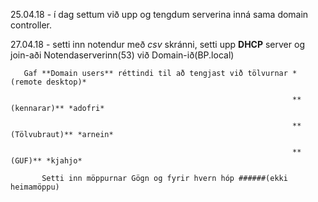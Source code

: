 25.04.18 - í dag settum við upp og tengdum serverina inná sama domain controller.

27.04.18 - setti inn notendur með *csv* skránni, setti upp **DHCP** server og join-aði Notendaserverinn(53) við Domain-ið(BP.local)

	   Gaf **Domain users** réttindi til að tengjast við tölvurnar *(remote desktop)*
	   
	                                                               **(kennarar)** *adofri*
								       
	                                                               **(Tölvubraut)** *arnein*
								       
	                                                               **(GUF)** *kjahjo*
								       
           Setti inn möppurnar Gögn og fyrir hvern hóp ######(ekki heimamöppu)
